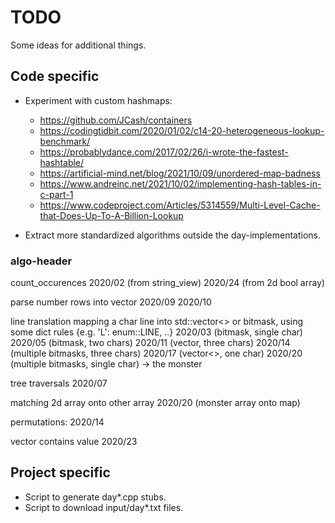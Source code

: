 # TODO

Some ideas for additional things.

## Code specific

* Experiment with custom hashmaps:
    - https://github.com/JCash/containers
    - https://codingtidbit.com/2020/01/02/c14-20-heterogeneous-lookup-benchmark/
    - https://probablydance.com/2017/02/26/i-wrote-the-fastest-hashtable/
    - https://artificial-mind.net/blog/2021/10/09/unordered-map-badness
    - https://www.andreinc.net/2021/10/02/implementing-hash-tables-in-c-part-1
    - https://www.codeproject.com/Articles/5314559/Multi-Level-Cache-that-Does-Up-To-A-Billion-Lookup

* Extract more standardized algorithms outside the day-implementations.

### algo-header

count_occurences
    2020/02 (from string_view)
    2020/24 (from 2d bool array)

parse number rows into vector<int>
    2020/09
    2020/10

line translation
    mapping a char line into std::vector<> or bitmask, 
        using some dict rules {e.g. 'L': enum::LINE, ..}
    2020/03 (bitmask, single char)
    2020/05 (bitmask, two chars)
    2020/11 (vector<enum>, three chars)
    2020/14 (multiple bitmasks, three chars)
    2020/17 (vector<>, one char)
    2020/20 (multiple bitmasks, single char) -> the monster

tree traversals
    2020/07

matching 2d array onto other array
    2020/20 (monster array onto map)

permutations:
    2020/14

vector contains value
    2020/23


## Project specific 

* Script to generate day*.cpp stubs.
* Script to download input/day*.txt files.